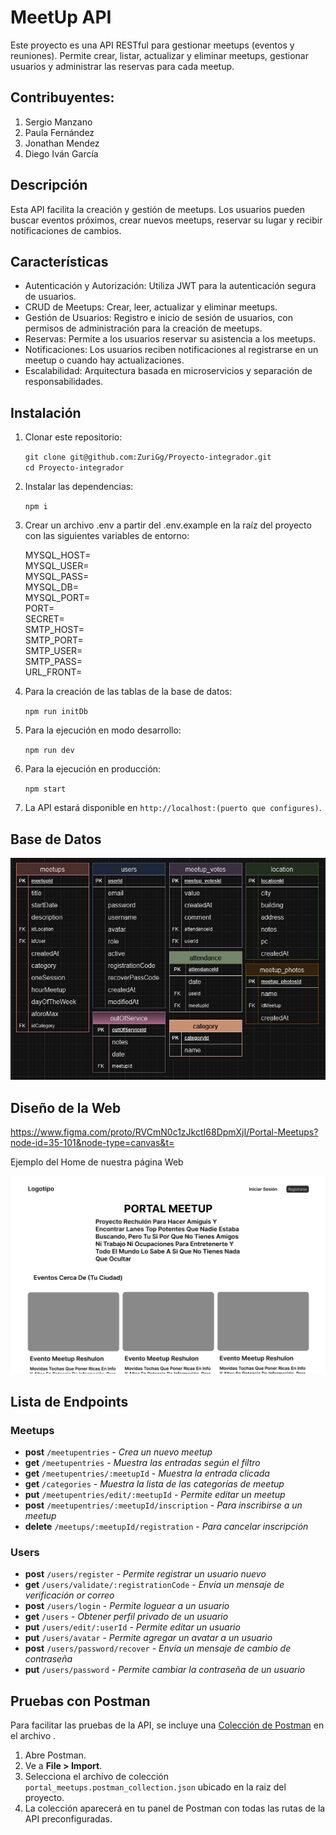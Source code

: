 # MeetUp API

Este proyecto es una API RESTful para gestionar meetups (eventos y reuniones). Permite crear, listar, actualizar y eliminar meetups, gestionar usuarios y administrar las reservas para cada meetup.

## Contribuyentes:

1. Sergio Manzano
2. Paula Fernández
3. Jonathan Mendez
4. Diego Iván García

## Descripción

Esta API facilita la creación y gestión de meetups. Los usuarios pueden buscar eventos próximos, crear nuevos meetups, reservar su lugar y recibir notificaciones de cambios.

## Características

-   Autenticación y Autorización: Utiliza JWT para la autenticación segura de usuarios.
-   CRUD de Meetups: Crear, leer, actualizar y eliminar meetups.
-   Gestión de Usuarios: Registro e inicio de sesión de usuarios, con permisos de administración para la creación de meetups.
-   Reservas: Permite a los usuarios reservar su asistencia a los meetups.
-   Notificaciones: Los usuarios reciben notificaciones al registrarse en un meetup o cuando hay actualizaciones.
-   Escalabilidad: Arquitectura basada en microservicios y separación de responsabilidades.

## Instalación

1. Clonar este repositorio:

    `git clone git@github.com:ZuriGg/Proyecto-integrador.git`  
    `cd Proyecto-integrador`

2. Instalar las dependencias:

    `npm i`

3. Crear un archivo .env a partir del .env.example en la raíz del proyecto con las siguientes variables de entorno:

    MYSQL_HOST=  
    MYSQL_USER=  
    MYSQL_PASS=  
    MYSQL_DB=  
    MYSQL_PORT=  
    PORT=  
    SECRET=  
    SMTP_HOST=  
    SMTP_PORT=  
    SMTP_USER=  
    SMTP_PASS=  
    URL_FRONT=

4. Para la creación de las tablas de la base de datos:

    `npm run initDb`

5. Para la ejecución en modo desarrollo:

    `npm run dev`

6. Para la ejecución en producción:

    `npm start`

7. La API estará disponible en `http://localhost:(puerto que configures)`.

## Base de Datos

![tablas de la Base de Datos](src/sprites_readme/image.png)

## Diseño de la Web

https://www.figma.com/proto/RVCmN0c1zJkctI68DpmXjI/Portal-Meetups?node-id=35-101&node-type=canvas&t=

Ejemplo del Home de nuestra página Web

![Ejemplo de home](src/sprites_readme/image-1.png)

## Lista de Endpoints

### Meetups

-   **post** `/meetupentries` - _Crea un nuevo meetup_
-   **get** `/meetupentries` - _Muestra las entradas según el filtro_
-   **get** `/meetupentries/:meetupId` - _Muestra la entrada clicada_
-   **get** `/categories` - _Muestra la lista de las categorías de meetup_
-   **put** `/meetupentries/edit/:meetupId` - _Permite editar un meetup_
-   **post** `/meetupentries/:meetupId/inscription` - _Para inscribirse a un meetup_
-   **delete** `/meetups/:meetupId/registration` - _Para cancelar inscripción_

### Users

-   **post** `/users/register` - _Permite registrar un usuario nuevo_
-   **get** `/users/validate/:registrationCode` - _Envía un mensaje de verificación or correo_
-   **post** `/users/login` - _Permite loguear a un usuario_
-   **get** `/users` - _Obtener perfil privado de un usuario_
-   **put** `/users/edit/:userId` - _Permite editar un usuario_
-   **put** `/users/avatar` - _Permite agregar un avatar a un usuario_
-   **post** `/users/password/recover` - _Envía un mensaje de cambio de contraseña_
-   **put** `/users/password` - _Permite cambiar la contraseña de un usuario_

## Pruebas con Postman

Para facilitar las pruebas de la API, se incluye una [Colección de Postman](https://file.notion.so/f/f/9468aeea-910c-4177-a820-cdb83aa983a9/4afebcb0-b29e-4f63-8b5b-8af6ec63f15b/meetups.postman_collection.json?table=block&id=126d98ff-1bfc-8012-a499-c0a15d84c8d7&spaceId=9468aeea-910c-4177-a820-cdb83aa983a9&expirationTimestamp=1730764800000&signature=SJwFV7FVaiXgrjpwRezAzOopsgqrUXxtGdUUp8GUD0Q&downloadName=meetups.postman_collection.json) en el archivo .

1. Abre Postman.
2. Ve a **File > Import**.
3. Selecciona el archivo de colección `portal_meetups.postman_collection.json` ubicado en la raiz del proyecto.
4. La colección aparecerá en tu panel de Postman con todas las rutas de la API preconfiguradas.
